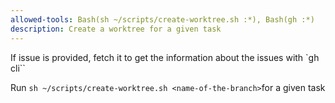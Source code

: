 ```yaml
---
allowed-tools: Bash(sh ~/scripts/create-worktree.sh :*), Bash(gh :*)
description: Create a worktree for a given task
---
```


If issue is provided, fetch it to get the information about the issues with `gh cli``

Run `sh ~/scripts/create-worktree.sh <name-of-the-branch>`for a given task
